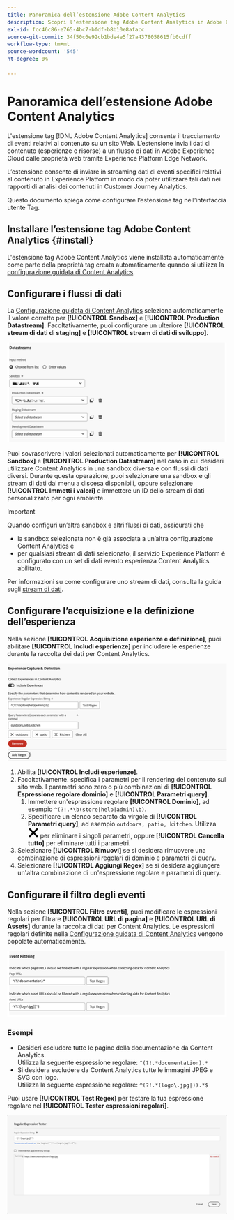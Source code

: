 ```yaml
---
title: Panoramica dell’estensione Adobe Content Analytics
description: Scopri l’estensione tag Adobe Content Analytics in Adobe Experience Platform.
exl-id: fcc46c86-e765-4bc7-bfdf-b8b10e8afacc
source-git-commit: 34f50c6e92cb1bde4e5f27a4378058615fb0cdff
workflow-type: tm+mt
source-wordcount: '545'
ht-degree: 0%

---
```


# Panoramica dell’estensione Adobe Content Analytics

L&#39;estensione tag [!DNL Adobe Content Analytics] consente il tracciamento di eventi relativi al contenuto su un sito Web. L’estensione invia i dati di contenuto (esperienze e risorse) a un flusso di dati in Adobe Experience Cloud dalle proprietà web tramite Experience Platform Edge Network.

L’estensione consente di inviare in streaming dati di eventi specifici relativi al contenuto in Experience Platform in modo da poter utilizzare tali dati nei rapporti di analisi dei contenuti in Customer Journey Analytics.

Questo documento spiega come configurare l’estensione tag nell’interfaccia utente Tag.

## Installare l’estensione tag Adobe Content Analytics {#install}

L&#39;estensione tag Adobe Content Analytics viene installata automaticamente come parte della proprietà tag creata automaticamente quando si utilizza la [configurazione guidata di Content Analytics](https://experienceleague.adobe.com/it/docs/analytics-platform/using/content-analytics/configuration/guided).

<!--
### Manual installation

In case of a manual configuration, the Adobe Content Analytics tag extension needs a property to be installed on. If you have not done so already, see the documentation on [creating a tag property](https://experienceleague.adobe.com/it/docs/platform-learn/implement-in-websites/configure-tags/create-a-property).

After you have created a property or when you select the property created using the [Content Analytics guided configuration wizard](https://experienceleague.adobe.com/it/docs/analytics-platform/using/content-analytics/configuration/guided), open the property and select the **[!UICONTROL Extensions]** tab on the left side bar.

Select the **[!UICONTROL Catalog]** tab. From the list of available extensions, find the **[!DNL Adobe Content Analytics]** extension and select **[!UICONTROL Install]**.

![Image showing the Tags UI with the Web SDK extension selected](assets/aca-tag-install.png)

After selecting **[!UICONTROL Install]**, you must configure the Adobe Content Analytics tag extension and save the configuration.
-->

<!--
## Configure schema

The [Content Analytics guided configuration wizard](https://experienceleague.adobe.com/it/docs/analytics-platform/using/content-analytics/configuration/guided) automatically populates the proper value for the **[!UICONTROL Tenant Schema Name]**. 

![Image that shows the Schema configuration of the Adobe Content Analytics tag extension in the Tags UI](assets/aca-tag-schema.png)

>[!WARNING]
>
>Do not modify the value for **[!UICONTROL Tenant Schema Name]**.

-->

## Configurare i flussi di dati

La [Configurazione guidata di Content Analytics](https://experienceleague.adobe.com/it/docs/analytics-platform/using/content-analytics/configuration/guided) seleziona automaticamente il valore corretto per **[!UICONTROL Sandbox]** e **[!UICONTROL Production Datastream]**. Facoltativamente, puoi configurare un ulteriore **[!UICONTROL stream di dati di staging]** e **[!UICONTROL stream di dati di sviluppo]**.

![Immagine che mostra la configurazione Datastreams dell&#39;estensione tag Adobe Content Analytics nell&#39;interfaccia utente Tag](assets/aca-tag-datastreams.png)

Puoi sovrascrivere i valori selezionati automaticamente per **[!UICONTROL Sandbox]** e **[!UICONTROL Production Datastream]** nel caso in cui desideri utilizzare Content Analytics in una sandbox diversa e con flussi di dati diversi. Durante questa operazione, puoi selezionare una sandbox e gli stream di dati dai menu a discesa disponibili, oppure selezionare **[!UICONTROL Immetti i valori]** e immettere un ID dello stream di dati personalizzato per ogni ambiente.

>[!IMPORTANT]
>
>Quando configuri un’altra sandbox e altri flussi di dati, assicurati che
>
>* la sandbox selezionata non è già associata a un’altra configurazione Content Analytics e
>* per qualsiasi stream di dati selezionato, il servizio Experience Platform è configurato con un set di dati evento esperienza Content Analytics abilitato.

Per informazioni su come configurare uno stream di dati, consulta la guida sugli [stream di dati](../../../../datastreams/overview.md).

## Configurare l’acquisizione e la definizione dell’esperienza

Nella sezione **[!UICONTROL Acquisizione esperienze e definizione]**, puoi abilitare **[!UICONTROL Includi esperienze]** per includere le esperienze durante la raccolta dei dati per Content Analytics.

![Immagine che mostra la sezione Acquisizione esperienza e definizione nell&#39;estensione](assets/aca-tag-experiencecapture.png)

1. Abilita **[!UICONTROL Includi esperienze]**.
1. Facoltativamente. specifica i parametri per il rendering del contenuto sul sito web. I parametri sono zero o più combinazioni di **[!UICONTROL Espressione regolare dominio]** e **[!UICONTROL Parametri query]**.
   1. Immettere un&#39;espressione regolare **[!UICONTROL Dominio]**, ad esempio `^(?!.*\b(store|help|admin)\b)`.
   1. Specificare un elenco separato da virgole di **[!UICONTROL Parametri query]**, ad esempio `outdoors, patio, kitchen`.
Utilizza ![Chiudi](./assets/CrossSize300.svg) per eliminare i singoli parametri, oppure **[!UICONTROL Cancella tutto]** per eliminare tutti i parametri.
1. Selezionare **[!UICONTROL Rimuovi]** se si desidera rimuovere una combinazione di espressioni regolari di dominio e parametri di query.
1. Selezionare **[!UICONTROL Aggiungi Regex]** se si desidera aggiungere un&#39;altra combinazione di un&#39;espressione regolare e parametri di query.

## Configurare il filtro degli eventi

Nella sezione **[!UICONTROL Filtro eventi]**, puoi modificare le espressioni regolari per filtrare **[!UICONTROL URL di pagina]** e **[!UICONTROL URL di Assets]** durante la raccolta di dati per Content Analytics. Le espressioni regolari definite nella [Configurazione guidata di Content Analytics](https://experienceleague.adobe.com/it/docs/analytics-platform/using/content-analytics/configuration/guided) vengono popolate automaticamente.

![Immagine che mostra le impostazioni di filtro degli eventi dell&#39;estensione tag Adobe Content Analytics nell&#39;interfaccia utente Tag](assets/aca-tag-eventfiltering.png)


### Esempi

* Desideri escludere tutte le pagine della documentazione da Content Analytics.<br/>Utilizza la seguente espressione regolare: `^(?!.*documentation).*`
* Si desidera escludere da Content Analytics tutte le immagini JPEG e SVG con logo.<br/>Utilizza la seguente espressione regolare: `^(?!.*(logo\.jpg|)).*$`

Puoi usare **[!UICONTROL Test Regex]** per testare la tua espressione regolare nel **[!UICONTROL Tester espressioni regolari]**.

![Immagine che mostra il tester delle espressioni regolari dell&#39;estensione tag Adobe Content Analytics nell&#39;interfaccia utente Tag](assets/aca-tag-regextester.png)

